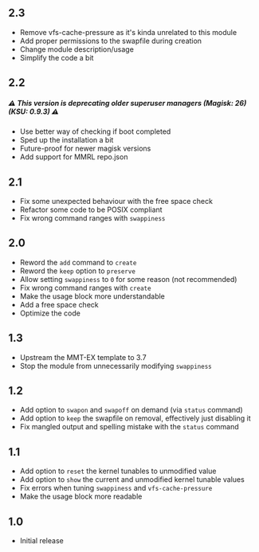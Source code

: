 ## 2.3
- Remove vfs-cache-pressure as it's kinda unrelated to this module
- Add proper permissions to the swapfile during creation
- Change module description/usage
- Simplify the code a bit

## 2.2
##### ⚠️ This version is deprecating older superuser managers (Magisk: 26) (KSU: 0.9.3) ⚠️
- Use better way of checking if boot completed
- Sped up the installation a bit
- Future-proof for newer magisk versions
- Add support for MMRL repo.json

## 2.1
- Fix some unexpected behaviour with the free space check
- Refactor some code to be POSIX compliant
- Fix wrong command ranges with `swappiness`

## 2.0
- Reword the `add` command to `create`
- Reword the `keep` option to `preserve`
- Allow setting `swappiness` to `0` for some reason (not recommended)
- Fix wrong command ranges with `create`
- Make the usage block more understandable
- Add a free space check
- Optimize the code

## 1.3
- Upstream the MMT-EX template to 3.7
- Stop the module from unnecessarily modifying `swappiness`

## 1.2
- Add option to `swapon` and `swapoff` on demand (via `status` command)
- Add option to `keep` the swapfile on removal, effectively just disabling it
- Fix mangled output and spelling mistake with the `status` command

## 1.1
- Add option to `reset` the kernel tunables to unmodified value
- Add option to `show` the current and unmodified kernel tunable values
- Fix errors when tuning `swappiness` and `vfs-cache-pressure`
- Make the usage block more readable

## 1.0
- Initial release